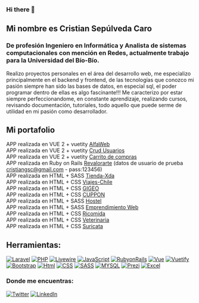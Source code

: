 ### Hi there 👋

<!--
**cristiangsc/cristiangsc** is a ✨ _special_ ✨ repository because its `README.md` (this file) appears on your GitHub profile.-->
## Mi nombre es Cristian Sepúlveda Caro
### De profesión Ingeniero en Informática y Analista de sistemas computacionales con mención en Redes, actualmente trabajo para la Universidad del Bío-Bío.
Realizo proyectos personales en el área del desarrollo web, me especializo principalmente en el backend y frontend, de las tecnologías que conozco mi pasión siempre han sido las bases de datos, en especial sql, el poder programar dentro de ellas es algo fascinante!!!
Me caracterizo por estar siempre perfeccionandome, en constante aprendizaje, realizando cursos, revisando documentación, tutoriales, todo aquello que puede serme de utilidad en mi pasión como desarrollador.

## Mi portafolio

APP realizada en VUE 2 + vuetity <a href="https://cristiangsc.github.io/alfaweb_vue/" target="_blank">AlfaWeb</a> </br>
APP realizada en VUE 2 + vuetity <a href="https://cristiangsc.github.io/usuarios_vue_vuetity/" target="_blank">Crud Usuarios</a> </br>
APP realizada en VUE 2 + vuetity <a href="https://cristiangsc.github.io/carrito_vue_vuetity/" target="_blank">Carrito de compras</a> </br>
APP realizada en Ruby on Rails <a href="https://revalorarte.herokuapp.com/" target="_blank">Revalorarte</a> (datos de usuario de prueba cristiangsc@gmail.com - pass:123456)</br>
APP realizada en HTML + SASS <a href="https://cristiangsc.github.io/Tienda-Xda/" target="_blank">Tienda-Xda</a> </br>
APP realizada en HTML + CSS <a href="https://cristiangsc.github.io/Viajes-Chile/" target="_blank">Viajes-Chile</a> </br>
APP realizada en HTML + CSS <a href="https://cristiangsc.github.io/Desafio-GiGEO/" target="_blank">GIGEO</a> </br>
APP realizada en HTML + CSS <a href="https://cristiangsc.github.io/Desafio-Cuppon/" target="_blank">CUPPON</a> </br>
APP realizada en HTML + SASS <a href="https://cristiangsc.github.io/Desafio-SASS-Houtel/" target="_blank">Hostel</a> </br>
APP realizada en HTML + SASS <a href="https://cristiangsc.github.io/Mi-emprendimiento-WEB/" target="_blank">Emprendimiento Web</a> </br>
APP realizada en HTML + CSS <a href="https://cristiangsc.github.io/Desafio-Ricomida/" target="_blank">Ricomida</a> </br>
APP realizada en HTML + CSS <a href="https://cristiangsc.github.io/Desafio-Veterinaria/" target="_blank">Veterinaria</a> </br>
APP realizada en HTML + CSS <a href="https://cristiangsc.github.io/Desafio-Suricata/" target="_blank">Suricata</a> </br>



## Herramientas:
[![Laravel](https://img.shields.io/badge/Laravel-orange?style=for-the-badge&logo=laravel&logoColor=orange&labelColor=white)](www.laravel.com)
[![PHP](https://img.shields.io/badge/PHP-blue?style=for-the-badge&logo=php&logoColor=blue&labelColor=white)](https://www.php.net/)
[![Livewire](https://img.shields.io/badge/Livewire-blue?style=for-the-badge&logo=livewire&logoColor=dd42f5&labelColor=white)](https://laravel-livewire.com/)
[![JavaScript](https://img.shields.io/badge/JavaScript-black?style=for-the-badge&logo=javascript&logoColor=black&labelColor=yellow)](https://www.javascript.com/)
[![RubyonRails](https://img.shields.io/badge/Ruby_On_Rails-white?style=for-the-badge&logo=rubyonrails&logoColor=white&labelColor=red)](https://rubyonrails.org/)
[![Vue](https://img.shields.io/badge/Vue-3f4c75?style=for-the-badge&logo=vuedotjs&logoColor=68bd60&labelColor=white)](https://vuejs.org/)
[![Vuetify](https://img.shields.io/badge/Vuetify-0095D5?style=for-the-badge&logo=vuetify&logoColor=blue&labelColor=white)](https://vuetifyjs.com/)
[![Bootstrap](https://img.shields.io/badge/Bootstrap-0095D5?style=for-the-badge&logo=bootstrap&logoColor=blue&labelColor=white)](https://bootstrap.com/)
[![Html](https://img.shields.io/badge/Html-orange?style=for-the-badge&logo=html5&logoColor=orange&labelColor=white)](https://developer.mozilla.org/es/docs/Web/HTML)
[![CSS](https://img.shields.io/badge/CSS-blue?style=for-the-badge&logo=css3&logoColor=blue&labelColor=white)](https://desarrolloweb.com/manuales/css3.html)
[![SASS](https://img.shields.io/badge/SASS-pink?style=for-the-badge&logo=sass&logoColor=pink&labelColor=white)](https://sass-lang.com/)
[![MYSQL](https://img.shields.io/badge/MYSQL-blue?style=for-the-badge&logo=mariadb&logoColor=brown&labelColor=white)](https://www.mysql.com/)
[![Prezi](https://img.shields.io/badge/Prezi-blue?style=for-the-badge&logo=prezi&logoColor=blue&labelColor=white)](https://prezi.com/es/)
[![Excel](https://img.shields.io/badge/Excel_Avanzado-green?style=for-the-badge&logo=microsoftexcel&logoColor=green&labelColor=white)](https://www.microsoft.com/es-es/microsoft-365/excel)
### Donde me encuentras:

[![Twitter](https://img.shields.io/badge/Twitter-@Cristiangsc-1DA1F2?style=for-the-badge&logo=twitter&logoColor=white&labelColor=101010)](https://twitter.com/Cristiangsc)
[![LinkedIn](https://img.shields.io/badge/LinkedIn-Cristian_Sepulveda_Caro-0077B5?style=for-the-badge&logo=linkedin&logoColor=white&labelColor=101010)](https://www.linkedin.com/in/cristian-sepulveda-caro-021147235/)

